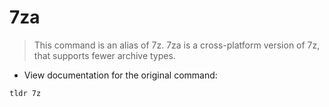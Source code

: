 # 7za

> This command is an alias of 7z.
> 7za is a cross-platform version of 7z, that supports fewer archive types.

- View documentation for the original command:

`tldr 7z`
